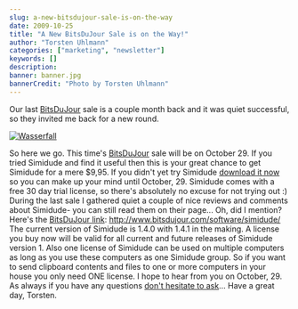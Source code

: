 ```yaml
---
slug: a-new-bitsdujour-sale-is-on-the-way
date: 2009-10-25
title: "A New BitsDuJour Sale is on the Way!"
author: "Torsten Uhlmann"
categories: ["marketing", "newsletter"]
keywords: []
description:
banner: banner.jpg
bannerCredit: "Photo by Torsten Uhlmann"
---
```


Our last [BitsDuJour](http://www.bitsdujour.com/software/simidude/) sale is a couple month back and it was quiet successful, so they invited me back for a new round.

[![](http://www.agynamix.de/wp-content/uploads/2009/10/wasserfall-189x300.jpg "Wasserfall")](http://www.agynamix.de/wp-content/uploads/2009/10/wasserfall.jpg)

So here we go. This time's [BitsDuJour](http://www.bitsdujour.com/software/simidude/) sale will be on October 29. If you tried Simidude and find it useful then this is your great chance to get Simidude for a mere $9,95. If you didn't yet try Simidude [download it now](http://www.simidude.com/download/) so you can make up your mind until October, 29. Simidude comes with a free 30 day trial license, so there's absolutely no excuse for not trying out :) During the last sale I gathered quiet a couple of nice reviews and comments about Simidude- you can still read them on their page... Oh, did I mention? Here's the [BitsDuJour link](http://www.bitsdujour.com/software/simidude/): <http://www.bitsdujour.com/software/simidude/> The current version of Simidude is 1.4.0 with 1.4.1 in the making. A license you buy now will be valid for all current and future releases of Simidude version 1. Also one license of Simidude can be used on multiple computers as long as you use these computers as one Simidude group. So if you want to send clipboard contents and files to one or more computers in your house you only need ONE license. I hope to hear from you on October, 29. As always if you have any questions [don't hesitate to ask](http://helpdesk.agynamix.de/index.php?pg=request)... Have a great day, Torsten.
